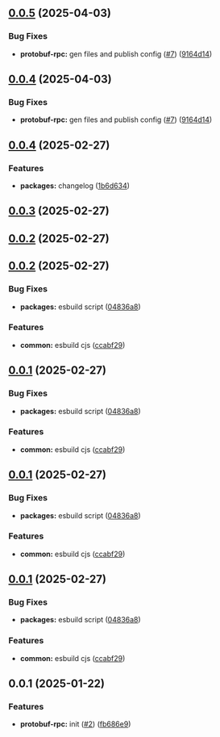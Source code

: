 

## [0.0.5](https://github.com/atls/protobuf/compare/@atls/protobuf-rpc@0.0.4...@atls/protobuf-rpc@0.0.5) (2025-04-03)


### Bug Fixes


* **protobuf-rpc:** gen files and publish config ([#7](https://github.com/atls/protobuf/issues/7)) ([9164d14](https://github.com/atls/protobuf/commit/9164d14513e1cf22f9a2a45db9f093208f791dad))





## [0.0.4](https://github.com/atls/protobuf/compare/@atls/protobuf-rpc@0.0.4...@atls/protobuf-rpc@0.0.4) (2025-04-03)


### Bug Fixes


* **protobuf-rpc:** gen files and publish config ([#7](https://github.com/atls/protobuf/issues/7)) ([9164d14](https://github.com/atls/protobuf/commit/9164d14513e1cf22f9a2a45db9f093208f791dad))





## [0.0.4](https://github.com/atls/protobuf/compare/@atls/protobuf-rpc@0.0.3...@atls/protobuf-rpc@0.0.4) (2025-02-27)


### Features


* **packages:** changelog ([1b6d634](https://github.com/atls/protobuf/commit/1b6d634cd140cfe76e8aab3b3d1639b6eab1524b))



## [0.0.3](https://github.com/atls/protobuf/compare/@atls/protobuf-rpc@0.0.2...@atls/protobuf-rpc@0.0.3) (2025-02-27)

## [0.0.2](https://github.com/atls/protobuf/compare/@atls/protobuf-rpc@0.0.2...@atls/protobuf-rpc@0.0.2) (2025-02-27)

## [0.0.2](https://github.com/atls/protobuf/compare/@atls/protobuf-rpc@0.0.1...@atls/protobuf-rpc@0.0.2) (2025-02-27)

### Bug Fixes

- **packages:** esbuild script ([04836a8](https://github.com/atls/protobuf/commit/04836a8d98a692988cbc3a4216a96391c2e74079))

### Features

- **common:** esbuild cjs ([ccabf29](https://github.com/atls/protobuf/commit/ccabf2994e76a9daa5cdd86f224f2c3067d6fae4))

## [0.0.1](https://github.com/atls/protobuf/compare/@atls/protobuf-rpc@0.0.1...@atls/protobuf-rpc@0.0.1) (2025-02-27)

### Bug Fixes

- **packages:** esbuild script ([04836a8](https://github.com/atls/protobuf/commit/04836a8d98a692988cbc3a4216a96391c2e74079))

### Features

- **common:** esbuild cjs ([ccabf29](https://github.com/atls/protobuf/commit/ccabf2994e76a9daa5cdd86f224f2c3067d6fae4))

## [0.0.1](https://github.com/atls/protobuf/compare/@atls/protobuf-rpc@0.0.1...@atls/protobuf-rpc@0.0.1) (2025-02-27)

### Bug Fixes

- **packages:** esbuild script ([04836a8](https://github.com/atls/protobuf/commit/04836a8d98a692988cbc3a4216a96391c2e74079))

### Features

- **common:** esbuild cjs ([ccabf29](https://github.com/atls/protobuf/commit/ccabf2994e76a9daa5cdd86f224f2c3067d6fae4))

## [0.0.1](https://github.com/atls/protobuf/compare/@atls/protobuf-rpc@0.0.1...@atls/protobuf-rpc@0.0.1) (2025-02-27)

### Bug Fixes

- **packages:** esbuild script ([04836a8](https://github.com/atls/protobuf/commit/04836a8d98a692988cbc3a4216a96391c2e74079))

### Features

- **common:** esbuild cjs ([ccabf29](https://github.com/atls/protobuf/commit/ccabf2994e76a9daa5cdd86f224f2c3067d6fae4))

## 0.0.1 (2025-01-22)

### Features

- **protobuf-rpc:** init ([#2](https://github.com/atls/protobuf/issues/2)) ([fb686e9](https://github.com/atls/protobuf/commit/fb686e963babfd3df209c9d4431fcbdada3b6da8))

